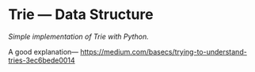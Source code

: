 # Trie — Data Structure

_Simple implementation of Trie with Python._

A good explanation— https://medium.com/basecs/trying-to-understand-tries-3ec6bede0014 

